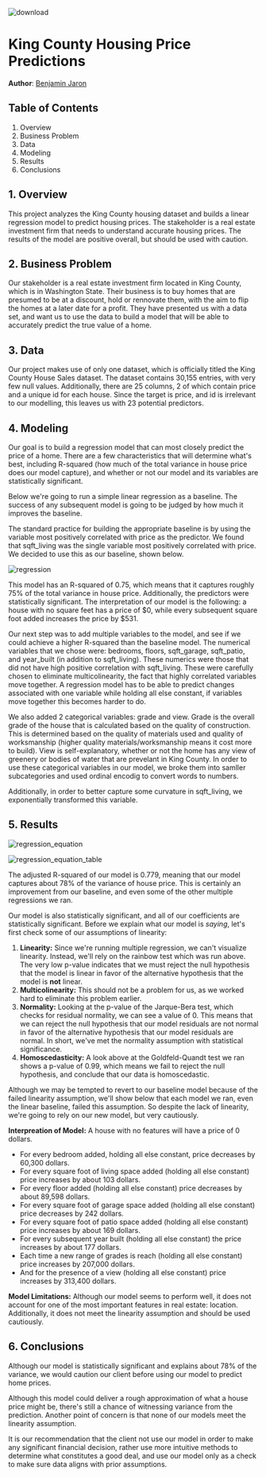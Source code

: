 ![download](https://github.com/bmjaron/dsc_phase1_project/assets/115658357/7c3ffb05-e420-43b4-999c-f225d5f8e81e)

# King County Housing Price Predictions

**Author**: [Benjamin Jaron](mailto:bmjaron@gmail.com)

## Table of Contents
1) Overview
2) Business Problem
3) Data
4) Modeling
5) Results
6) Conclusions
   
## 1. Overview 

This project analyzes the King County housing dataset and builds a linear regression model to predict housing prices. The stakeholder is a real estate investment firm that needs to understand accurate housing prices. The results of the model are positive overall, but should be used with caution.

## 2. Business Problem

Our stakeholder is a real estate investment firm located in King County, which is in Washington State. Their business is to buy homes that are presumed to be at a discount, hold or rennovate them, with the aim to flip the homes at a later date for a profit. They have presented us with a data set, and want us to use the data to build a model that will be able to accurately predict the true value of a home.

## 3. Data 

Our project makes use of only one dataset, which is officially titled the King County House Sales dataset. The dataset contains 30,155 entries, with very few null values. Additionally, there are 25 columns, 2 of which contain price and a unique id for each house. Since the target is price, and id is irrelevant to our modelling, this leaves us with 23 potential predictors. 

## 4. Modeling

Our goal is to build a regression model that can most closely predict the price of a home. There are a few characteristics that will determine what's best, including R-squared (how much of the total variance in house price does our model capture), and whether or not our model and its variables are statistically significant. 

Below we're going to run a simple linear regression as a baseline. The success of any subsequent model is going to be judged by how much it improves the baseline. 

The standard practice for building the appropriate baseline is by using the variable most positively correlated with price as the predictor. We found that sqft_living was the single variable most positively correlated with price. We decided to use this as our baseline, shown below. 

![regression](https://github.com/bmjaron/phase_2_final_project/assets/115658357/09324cf5-5110-4492-b440-606cd2791105)

This model has an R-squared of 0.75, which means that it captures roughly 75% of the total variance in house price. Additionally, the predictors were statistically significant. The interpretation of our model is the following: a house with no square feet has a price of $0, while every subsequent square foot added increases the price by $531.

Our next step was to add multiple variables to the model, and see if we could achieve a higher R-squared than the baseline model. The numerical variables that we chose were: bedrooms, floors, sqft_garage, sqft_patio, and year_built (in addition to sqft_living). These numerics were those that did not have high positive correlation with sqft_living. These were carefully chosen to eliminate multicolinearity, the fact that highly correlated variables move together. A regression model has to be able to predict changes associated with one variable while holding all else constant, if variables move together this becomes harder to do. 

We also added 2 categorical variables: grade and view. Grade is the overall grade of the house that is calculated based on the quality of construction. This is determined based on the quality of materials used and quality of worksmanship (higher quality materials/worksmanship means it cost more to build). View is self-explanatory, whether or not the home has any view of greenery or bodies of water that are prevelant in King County. In order to use these categorical variables in our model, we broke them into samller subcategories and used ordinal encodig to convert words to numbers. 

Additionally, in order to better capture some curvature in sqft_living, we exponentially transformed this variable. 

## 5. Results 
![regression_equation](https://github.com/bmjaron/phase_2_final_project/assets/115658357/634449c8-ddc6-4885-8fb8-adb7412cc852)

![regression_equation_table](https://github.com/bmjaron/phase_2_final_project/assets/115658357/d61412d2-37e6-4a9c-b9ca-953c45fcfcd4)


The adjusted R-squared of our model is 0.779, meaning that our model captures about 78% of the variance of house price. This is certainly an improvement from our baseline, and even some of the other multiple regressions we ran.

Our model is also statistically significant, and all of our coefficients are statistically significant. Before we explain what our model is *saying*, let's first check some of our assumptions of linearity:


1.   **Linearity:** Since we're running multiple regression, we can't visualize linearity. Instead, we'll rely on the rainbow test which was run above. The very low p-value indicates that we must reject the null hypothesis that the model is linear in favor of the alternative hypothesis that the model is **not** linear.
2.  **Multicolinearity:** This should not be a problem for us, as we worked hard to eliminate this problem earlier.
3. **Normality:** Looking at the p-value of the Jarque-Bera test, which checks for residual normality, we can see a value of 0. This means that we can reject the null hypothesis that our model residuals are not normal in favor of the alternative hypothesis that our model residuals are normal. In short, we've met the normality assumption with statistical significance. 
4. **Homoscedasticity:** A look above at the Goldfeld-Quandt test we ran shows a p-value of 0.99, which means we fail to reject the null hypothesis, and conclude that our data is homoscedastic.

Although we may be tempted to revert to our baseline model because of the failed linearity assumption, we'll show below that each model we ran, even the linear baseline, failed this assumption. So despite the lack of linearity, we're going to rely on our new model, but very cautiously. 

**Interpreation of Model:** A house with no features will have a price of 0 dollars. 

*  For every bedroom added, holding all else constant, price decreases by 60,300 dollars.
*   For every square foot of living space added (holding all else constant) price increases by about 103 dollars.
* For every floor added (holding all else constant) price decreases by about 89,598 dollars. 
* For every square foot of garage space added (holding all else constant) price decreases by 242 dollars. 
* For every square foot of patio space added (holding all else constant) price increases by about 169 dollars. 
* For every subsequent year built (holding all else constant) the price increases by about 177 dollars.
* Each time a new range of grades is reach (holding all else constant) price increases by 207,000 dollars.
* And for the presence of a view (holding all else constant) price increases by 313,400 dollars.

**Model Limitations:** Although our model seems to perform well, it does not account for one of the most important features in real estate: location. Additionally, it does not meet the linearity assumption and should be used cautiously. 

## 6. Conclusions 

Although our model is statistically significant and explains about 78% of the variance, we would caution our client before using our model to predict home prices. 

Although this model could deliver a rough approximation of what a house price might be, there's still a chance of witnessing variance from the prediction. Another point of concern is that none of our models meet the linearity assumption. 

It is our recommendation that the client not use our model in order to make any significant financial decision, rather use more intuitive methods to determine what constitutes a good deal, and use our model only as a check to make sure data aligns with prior assumptions. 

